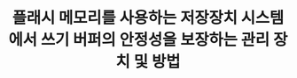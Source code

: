 ---
layout: publication-single
title: 플래시 메모리를 사용하는 저장장치 시스템에서 쓰기 버퍼의 안정성을 보장하는 관리 장치 및 방법
name: 대한민국 등록번호 10-1369592
first-author: 강수용
co-authors: 박성민, 김동욱, 차재혁, 원유집, 최종무, 윤성로
during:
location: 대한민국
impactfactor: 
doi: 
note: 
categories: 
 - Flash Memory and Non-Volatile RAM
tag: 
 - Patents
---